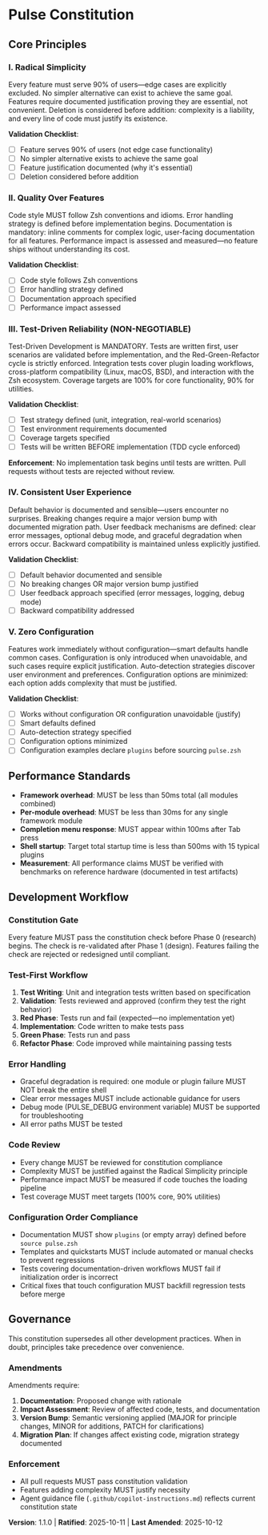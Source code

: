 <!--
SYNC IMPACT REPORT
==================
Version Change: 1.0.0 → 1.1.0
Modified Principles: Zero Configuration (expanded validation checklist)
Added Sections: Configuration Order Compliance
Removed Sections: None
Templates Requiring Updates:
  ✅ .specify/templates/plan-template.md (constitution gates include configuration order)
  ✅ .specify/templates/spec-template.md (requirements guidance references configuration order)
  ✅ .specify/templates/tasks-template.md (documentation tasks enforce configuration order)
  ✅ .github/copilot-instructions.md (core principles version + guidance updated)
Follow-up TODOs: None
-->

# Pulse Constitution

## Core Principles

### I. Radical Simplicity

Every feature must serve 90% of users—edge cases are explicitly excluded. No simpler alternative can exist to achieve the same goal. Features require documented justification proving they are essential, not convenient. Deletion is considered before addition: complexity is a liability, and every line of code must justify its existence.

**Validation Checklist**:

- [ ] Feature serves 90% of users (not edge case functionality)
- [ ] No simpler alternative exists to achieve the same goal
- [ ] Feature justification documented (why it's essential)
- [ ] Deletion considered before addition

### II. Quality Over Features

Code style MUST follow Zsh conventions and idioms. Error handling strategy is defined before implementation begins. Documentation is mandatory: inline comments for complex logic, user-facing documentation for all features. Performance impact is assessed and measured—no feature ships without understanding its cost.

**Validation Checklist**:

- [ ] Code style follows Zsh conventions
- [ ] Error handling strategy defined
- [ ] Documentation approach specified
- [ ] Performance impact assessed

### III. Test-Driven Reliability (NON-NEGOTIABLE)

Test-Driven Development is MANDATORY. Tests are written first, user scenarios are validated before implementation, and the Red-Green-Refactor cycle is strictly enforced. Integration tests cover plugin loading workflows, cross-platform compatibility (Linux, macOS, BSD), and interaction with the Zsh ecosystem. Coverage targets are 100% for core functionality, 90% for utilities.

**Validation Checklist**:

- [ ] Test strategy defined (unit, integration, real-world scenarios)
- [ ] Test environment requirements documented
- [ ] Coverage targets specified
- [ ] Tests will be written BEFORE implementation (TDD cycle enforced)

**Enforcement**: No implementation task begins until tests are written. Pull requests without tests are rejected without review.

### IV. Consistent User Experience

Default behavior is documented and sensible—users encounter no surprises. Breaking changes require a major version bump with documented migration path. User feedback mechanisms are defined: clear error messages, optional debug mode, and graceful degradation when errors occur. Backward compatibility is maintained unless explicitly justified.

**Validation Checklist**:

- [ ] Default behavior documented and sensible
- [ ] No breaking changes OR major version bump justified
- [ ] User feedback approach specified (error messages, logging, debug mode)
- [ ] Backward compatibility addressed

### V. Zero Configuration

Features work immediately without configuration—smart defaults handle common cases. Configuration is only introduced when unavoidable, and such cases require explicit justification. Auto-detection strategies discover user environment and preferences. Configuration options are minimized: each option adds complexity that must be justified.

**Validation Checklist**:

- [ ] Works without configuration OR configuration unavoidable (justify)
- [ ] Smart defaults defined
- [ ] Auto-detection strategy specified
- [ ] Configuration options minimized
- [ ] Configuration examples declare `plugins` before sourcing `pulse.zsh`

## Performance Standards

- **Framework overhead**: MUST be less than 50ms total (all modules combined)
- **Per-module overhead**: MUST be less than 30ms for any single framework module
- **Completion menu response**: MUST appear within 100ms after Tab press
- **Shell startup**: Target total startup time is less than 500ms with 15 typical plugins
- **Measurement**: All performance claims MUST be verified with benchmarks on reference hardware (documented in test artifacts)

## Development Workflow

### Constitution Gate

Every feature MUST pass the constitution check before Phase 0 (research) begins. The check is re-validated after Phase 1 (design). Features failing the check are rejected or redesigned until compliant.

### Test-First Workflow

1. **Test Writing**: Unit and integration tests written based on specification
2. **Validation**: Tests reviewed and approved (confirm they test the right behavior)
3. **Red Phase**: Tests run and fail (expected—no implementation yet)
4. **Implementation**: Code written to make tests pass
5. **Green Phase**: Tests run and pass
6. **Refactor Phase**: Code improved while maintaining passing tests

### Error Handling

- Graceful degradation is required: one module or plugin failure MUST NOT break the entire shell
- Clear error messages MUST include actionable guidance for users
- Debug mode (PULSE_DEBUG environment variable) MUST be supported for troubleshooting
- All error paths MUST be tested

### Code Review

- Every change MUST be reviewed for constitution compliance
- Complexity MUST be justified against the Radical Simplicity principle
- Performance impact MUST be measured if code touches the loading pipeline
- Test coverage MUST meet targets (100% core, 90% utilities)

### Configuration Order Compliance

- Documentation MUST show `plugins` (or empty array) defined before `source pulse.zsh`
- Templates and quickstarts MUST include automated or manual checks to prevent regressions
- Tests covering documentation-driven workflows MUST fail if initialization order is incorrect
- Critical fixes that touch configuration MUST backfill regression tests before merge

## Governance

This constitution supersedes all other development practices. When in doubt, principles take precedence over convenience.

### Amendments

Amendments require:

1. **Documentation**: Proposed change with rationale
2. **Impact Assessment**: Review of affected code, tests, and documentation
3. **Version Bump**: Semantic versioning applied (MAJOR for principle changes, MINOR for additions, PATCH for clarifications)
4. **Migration Plan**: If changes affect existing code, migration strategy documented

### Enforcement

- All pull requests MUST pass constitution validation
- Features adding complexity MUST justify necessity
- Agent guidance file (`.github/copilot-instructions.md`) reflects current constitution state

**Version**: 1.1.0 | **Ratified**: 2025-10-11 | **Last Amended**: 2025-10-12
